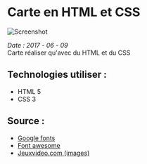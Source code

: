 Carte en HTML et CSS
====
![Screenshot](/Img/Card001.PNG "Screenshot")

_Date : 2017 - 06 - 09_  
Carte réaliser qu'avec du HTML et du CSS

Technologies utiliser :
----
* HTML 5
* CSS 3

Source :
----
* [Google fonts](http://fonts.google.com "Google fonts")
* [Font awesome](http://fontawesome.io/ "Font awesome")
* [Jeuxvideo.com (images)](http://www.jeuxvideo.com/screenshots/71894-0-39 "Jeuxvideo.com")